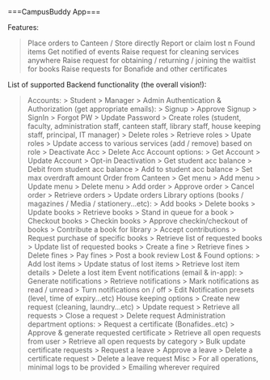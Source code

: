 ===CampusBuddy App===

Features:
> Place orders to Canteen / Store directly
> Report or claim lost n Found items
> Get notified of events
> Raise request for cleaning services anywhere
> Raise request for obtaining / returning / joining the waitlist for books
> Raise requests for Bonafide and other certificates



List of supported Backend functionality (the overall vision!):
> Accounts:
    > Student
    > Manager
    > Admin
> Authentication & Authorization (get appropriate emails):
    > Signup
    > Approve Signup
    > SignIn
    > Forgot PW
    > Update Password
    > Create roles (student, faculty, administration staff, canteen staff, library staff, house keeping staff, principal, IT manager)
    > Delete roles
    > Retrieve roles
    > Upate roles
    > Update access to various services (add / remove) based on role
    > Deactivate Acc
    > Delete Acc
> Account options:
    > Get Account
    > Update Account
    > Opt-in Deactivation
    > Get student acc balance
    > Debit from student acc balance
    > Add to student acc balance
    > Set max overdraft amount
> Order from Canteen
    > Get menu
    > Add menu
    > Update menu
    > Delete menu
    > Add order
    > Approve order
    > Cancel order
    > Retrieve orders
    > Update orders
> Library options (books / magazines / Media / stationery...etc):
    > Add books
    > Delete books
    > Update books
    > Retrieve books
    > Stand in queue for a book
    > Checkout books
    > Checkin books
    > Approve checkin/checkout of books
    > Contribute a book for library
        > Accept contributions
        > Request purchase of specific books
        > Retrieve list of requested books
        > Update list of requested books
        > Create a fine
        > Retrieve fines
        > Delete fines
        > Pay fines
        > Post a book review
> Lost & Found options:
    > Add lost items
    > Update status of lost items
    > Retrieve lost item details
    > Delete a lost item
> Event notifications (email & in-app):
    > Generate notifications
    > Retrieve notifications
    > Mark notifications as read / unread
    > Turn notifications on / off
    > Edit Notification presets (level, time of expiry...etc)
> House keeping options
    > Create new request (cleaning, laundry...etc)
    > Update request
    > Retrieve all requests
    > Close a request
    > Delete request
> Administration department options:
    > Request a certificate (Bonafides..etc)
    > Approve & generate requested certificate
        > Retrieve all open requests from user
        > Retrieve all open requests by category
        > Bulk update certificate requests
    > Request a leave
    > Approve a leave
    > Delete a certificate request
    > Delete a leave request
> Misc
    > For all operations, minimal logs to be provided
    > Emailing wherever required

